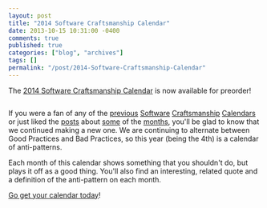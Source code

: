 ```yaml
---
layout: post
title: "2014 Software Craftsmanship Calendar"
date: 2013-10-15 10:31:00 -0400
comments: true
published: true
categories: ["blog", "archives"]
tags: []
permalink: "/post/2014-Software-Craftsmanship-Calendar"
---
```

<!-- more -->

<p>The <a href="http://gear.telerik.com/" target="_blank">2014 Software Craftsmanship Calendar</a> is now available for preorder!</p>
<p><img src="/image.axd?picture=2013%2f10%2fCalendarCover.png" alt="" /></p>
<p>If you were a fan of any of the <a href="http://brendan.enrick.com/post/Feature-Creep.aspx" target="_blank">previous</a> <a href="http://brendan.enrick.com/post/Boy-Scout-Rule.aspx" target="_blank">Software</a> <a href="http://brendan.enrick.com/post/Waterfail.aspx" target="_blank">Craftsmanship</a> <a href="http://brendan.enrick.com/post/Single-Responsibility-Principle.aspx" target="_blank">Calendars</a> or just liked the <a href="http://brendan.enrick.com/post/Copy-Paste-Programming.aspx" target="_blank">posts</a> about <a href="http://brendan.enrick.com/post/Calendar-Coder.aspx" target="_blank">some</a> of the <a href="http://brendan.enrick.com/post/Duct-Tape-Coder.aspx" target="_blank">months</a>, you'll be glad to know that we continued making a new one. We are continuing to alternate between Good Practices and Bad Practices, so this year (being the 4th) is a calendar of anti-patterns.</p>
<p>Each month of this calendar shows something that you shouldn't do, but plays it off as a good thing. You'll also find an interesting, related quote and a definition of the anti-pattern on each month.</p>
<p><a href="http://gear.telerik.com/">Go get your calendar today</a>!</p>
